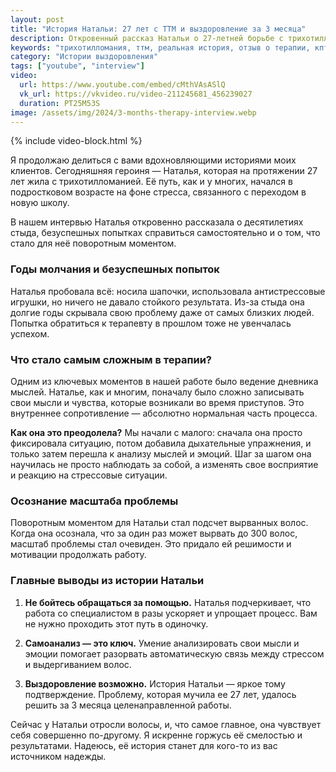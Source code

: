 ```yaml
---
layout: post
title: "История Натальи: 27 лет с ТТМ и выздоровление за 3 месяца"
description: Откровенный рассказ Натальи о 27-летней борьбе с трихотилломанией и о том, как терапия помогла ей справиться с проблемой всего за 3 месяца.
keywords: "трихотилломания, ттм, реальная история, отзыв о терапии, кпт, как бросить вырывать волосы, стыд, самоанализ, психотерапия, выздоровление"
category: "Истории выздоровления"
tags: ["youtube", "interview"]
video:
  url: https://www.youtube.com/embed/cMthVAsASlQ
  vk_url: https://vkvideo.ru/video-211245681_456239027
  duration: PT25M53S
image: /assets/img/2024/3-months-therapy-interview.webp
---
```


{% include video-block.html %}

Я продолжаю делиться с вами вдохновляющими историями моих клиентов. Сегодняшняя героиня — Наталья, которая на протяжении 27 лет жила с трихотилломанией. Её путь, как и у многих, начался в подростковом возрасте на фоне стресса, связанного с переходом в новую школу.

В нашем интервью Наталья откровенно рассказала о десятилетиях стыда, безуспешных попытках справиться самостоятельно и о том, что стало для неё поворотным моментом.

### Годы молчания и безуспешных попыток

Наталья пробовала всё: носила шапочки, использовала антистрессовые игрушки, но ничего не давало стойкого результата. Из-за стыда она долгие годы скрывала свою проблему даже от самых близких людей. Попытка обратиться к терапевту в прошлом тоже не увенчалась успехом.

### Что стало самым сложным в терапии?

Одним из ключевых моментов в нашей работе было ведение дневника мыслей. Наталье, как и многим, поначалу было сложно записывать свои мысли и чувства, которые возникали во время приступов. Это внутреннее сопротивление — абсолютно нормальная часть процесса.

**Как она это преодолела?** Мы начали с малого: сначала она просто фиксировала ситуацию, потом добавила дыхательные упражнения, и только затем перешла к анализу мыслей и эмоций. Шаг за шагом она научилась не просто наблюдать за собой, а изменять свое восприятие и реакцию на стрессовые ситуации.

### Осознание масштаба проблемы

Поворотным моментом для Натальи стал подсчет вырванных волос. Когда она осознала, что за один раз может вырвать до 300 волос, масштаб проблемы стал очевиден. Это придало ей решимости и мотивации продолжать работу.

### Главные выводы из истории Натальи

1.  **Не бойтесь обращаться за помощью.** Наталья подчеркивает, что работа со специалистом в разы ускоряет и упрощает процесс. Вам не нужно проходить этот путь в одиночку.

2.  **Самоанализ — это ключ.** Умение анализировать свои мысли и эмоции помогает разорвать автоматическую связь между стрессом и выдергиванием волос.

3.  **Выздоровление возможно.** История Натальи — яркое тому подтверждение. Проблему, которая мучила ее 27 лет, удалось решить за 3 месяца целенаправленной работы.

Сейчас у Натальи отросли волосы, и, что самое главное, она чувствует себя совершенно по-другому. Я искренне горжусь её смелостью и результатами. Надеюсь, её история станет для кого-то из вас источником надежды.

